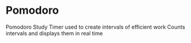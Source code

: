 # Pomodoro
Pomodoro Study Timer used to create intervals of efficient work
Counts intervals and displays them in real time
